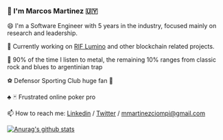 ### 👋 I'm Marcos Martinez 🇺🇾



 😄 I'm a Software Engineer with 5 years in the industry, focused mainly on research and leadership.
 
 🌱 Currently working on [RIF Lumino](https://developers.rsk.co/rif/lumino/) and other blockchain related projects.
 
 :musical_note: 90% of the time I listen to metal, the remaining 10% ranges from classic rock and blues to argentinian trap
 
 :soccer:  Defensor Sporting Club huge fan :purple_heart:
 
 :clubs: 🃏 Frustrated online poker pro
 
 📫 How to reach me: [Linkedin](https://www.linkedin.com/in/marcos-mart%C3%ADnez/) / [Twitter](https://twitter.com/mimc__) / mmartinezciompi@gmail.com


[![Anurag's github stats](https://github-readme-stats.vercel.app/api?username=marcosmartinez7)](https://github.com/anuraghazra/github-readme-stats)
